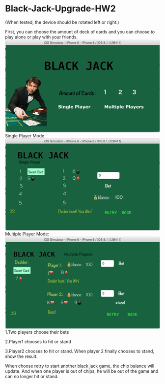 # Black-Jack-Upgrade-HW2


(When tested, the device should be rotated left or right.)

First, you can choose the amount of deck of cards and you can choose to play alone or play with your friends.
![image](https://raw.githubusercontent.com/zhaoyue722/Black-Jack-Upgrade-HW2/master/screenshots/Screen%20Shot%202015-03-02%20at%206.52.03%20PM.png)
Single Player Mode:
![image](https://raw.githubusercontent.com/zhaoyue722/Black-Jack-Upgrade-HW2/master/screenshots/Screen%20Shot%202015-03-02%20at%206.52.26%20PM.png)
Multiple Player Mode:
![image](https://raw.githubusercontent.com/zhaoyue722/Black-Jack-Upgrade-HW2/master/screenshots/Screen%20Shot%202015-03-02%20at%206.53.00%20PM.png)
1.Two players choose their bets

2.Player1 chooses to hit or stand

3.Player2 chooses to hit or stand. When player 2 finally chooses to stand, show the result.

When choose retry to start another black jack game, the chip balance will update.
And when one player is out of chips, he will be out of the game and can no longer hit or stand.

